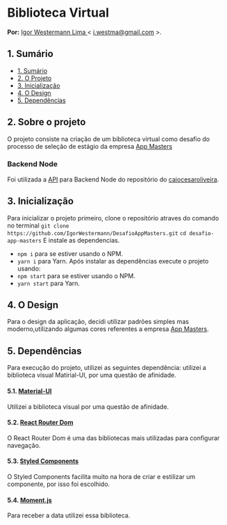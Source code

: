 # Biblioteca Virtual

**Por:** [Igor Westermann Lima ](https://github.com/IgorWestermann) < i.westma@gmail.com >. 

## 1. Sumário

- [1. Sumário](#1-sumário)
- [2. O Projeto](#2-funcionando)
- [3. Inicialização](#3-funcionando)
- [4. O Design](#3-0-design)
- [5. Dependências](#5-dependências)

## 2. Sobre o projeto
O projeto consiste na criação de um biblioteca virtual como desafio do processo de seleção de estágio da empresa [App Masters](https://appmasters.io/en/)

### Backend Node

Foi utilizada a [API](https://github.com/caiocesaroliveira/api-node-express-mongo) para Backend Node do repositório do [caiocesaroliveira](https://github.com/caiocesaroliveira).


## 3. Inicialização

Para inicializar o projeto primeiro, clone o repositório atraves do comando no terminal 
`git clone https://github.com/IgorWestermann/DesafioAppMasters.git`
`cd desafio-app-masters`
E instale as dependencias.
   - `npm i` para se estiver usando o NPM.
   - `yarn i` para Yarn.
Após instalar as dependências execute o projeto usando:
   - `npm start` para se estiver usando o NPM.
   - `yarn start` para Yarn.

## 4. O Design

Para o design da aplicação, decidi utilizar padrões simples mas moderno,utilizando algumas cores referentes a empresa [App Masters](https://appmasters.io/en/).

## 5. Dependências 

Para execução do projeto, utilizei as seguintes dependência: 
utilizei a biblioteca visual Matirial-UI, por uma questão de afinidade.  

#### 5.1. [Material-UI](https://material-ui.com/)
Utilizei a biblioteca visual por uma questão de afinidade.  
#### 5.2. [React Router Dom](https://reactrouter.com/)
O React Router Dom é uma das bibliotecas mais utilizadas para configurar navegação. 
#### 5.3. [Styled Components](https://styled-components.com/)
O Styled Components facilita muito na hora de criar e estilizar um componente, por isso foi escolhido.  
#### 5.4. [Moment.js](https://momentjs.com/)
Para receber a data utilizei essa biblioteca.
